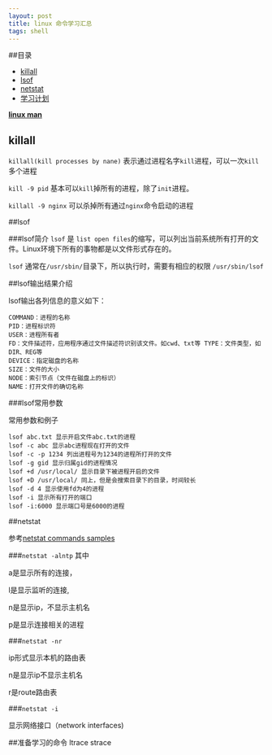 ```yaml
---
layout: post
title: linux 命令学习汇总
tags: shell
---
```


##目录
* [killall](#killall) 
* [lsof](#lsof) 
* [netstat](#netstat)  
* [学习计划](#plan) 

[**linux man**](http://linux.die.net/)

<a id="killall"></a>
## killall

`killall(kill processes by nane)` 表示通过进程名字`kill`进程，可以一次`kill`多个进程


`kill -9 pid` 基本可以`kill`掉所有的进程，除了`init`进程。

`killall -9 nginx` 可以杀掉所有通过`nginx`命令启动的进程

<a id="lsof"></a>
##lsof

###lsof简介
`lsof` 是 `list open files`的缩写，可以列出当前系统所有打开的文件。Linux环境下所有的事物都是以文件形式存在的。

`lsof` 通常在`/usr/sbin/`目录下，所以执行时，需要有相应的权限 `/usr/sbin/lsof`

##lsof输出结果介绍

lsof输出各列信息的意义如下：

```
COMMAND：进程的名称
PID：进程标识符
USER：进程所有者
FD：文件描述符，应用程序通过文件描述符识别该文件。如cwd、txt等 TYPE：文件类型，如DIR、REG等
DEVICE：指定磁盘的名称
SIZE：文件的大小
NODE：索引节点（文件在磁盘上的标识）
NAME：打开文件的确切名称
```
###lsof常用参数

常用参数和例子

```
lsof abc.txt 显示开启文件abc.txt的进程
lsof -c abc 显示abc进程现在打开的文件
lsof -c -p 1234 列出进程号为1234的进程所打开的文件
lsof -g gid 显示归属gid的进程情况
lsof +d /usr/local/ 显示目录下被进程开启的文件
lsof +D /usr/local/ 同上，但是会搜索目录下的目录，时间较长
lsof -d 4 显示使用fd为4的进程
lsof -i 显示所有打开的端口 
lsof -i:6000 显示端口号是6000的进程
```
<a id="netstat"></a>
##netstat

参考[netstat commands samples](http://www.binarytides.com/linux-netstat-command-examples/)

###`netstat -alntp` 其中

a是显示所有的连接， 

l是显示监听的连接, 

n是显示ip，不显示主机名

p是显示连接相关的进程

###`netstat -nr` 

ip形式显示本机的路由表

n是显示ip不显示主机名

r是route路由表

###`netstat -i` 

显示网络接口（network interfaces)

<a id="plan"></a>
##准备学习的命令 ltrace strace


